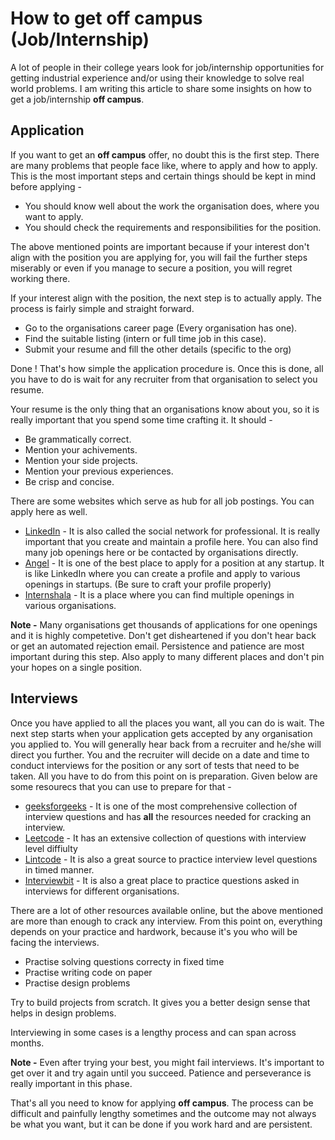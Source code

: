 # How to get off campus (Job/Internship)

A lot of people in their college years look for job/internship opportunities for getting industrial experience and/or using their knowledge to solve real world problems. I am writing this article to share some insights on how to get a job/internship **off campus**. 

## Application
If you want to get an **off campus** offer, no doubt this is the first step. There are many problems that people face like, where to apply and how to apply. This is the most important steps and certain things should be kept in mind before applying -
  - You should know well about the work the organisation does, where you want to apply.
  - You should check the requirements and responsibilities for the position.

The above mentioned points are important because if your interest don't align with the position you are applying for, you will fail the further steps miserably or even if you manage to secure a position, you will regret working there.

If your interest align with the position, the next step is to actually apply. The process is fairly simple and straight forward.
  - Go to the organisations career page (Every organisation has one).
  - Find the suitable listing (intern or full time job in this case).
  - Submit your resume and fill the other details (specific to the org)
  
Done !
That's how simple the application procedure is. Once this is done, all you have to do is wait for any recruiter from that organisation to select you resume.

Your resume is the only thing that an organisations know about you, so it is really important that you spend some time crafting it. It should -
  - Be grammatically correct.
  - Mention your achivements.
  - Mention your side projects.
  - Mention your previous experiences.
  - Be crisp and concise.
  
There are some websites which serve as hub for all job postings. You can apply here as well. 
  - [LinkedIn](https://www.linkedin.com/feed/) - It is also called the social network for professional. It is really important that you create and maintain a profile here. You can also find many job openings here or be contacted by organisations directly.
  - [Angel](https://angel.co/) - It is one of the best place to apply for a position at any startup. It is like LinkedIn where you can create a profile and apply to various openings in startups. (Be sure to craft your profile properly)
  - [Internshala](https://internshala.com/) - It is a place where you can find multiple openings in various organisations.

**Note -** Many organisations get thousands of applications for one openings and it is highly competetive. Don't get disheartened if you don't hear back or get an automated rejection email. Persistence and patience are most important during this step. Also apply to many different places and don't pin your hopes on a single position.



## Interviews
Once you have applied to all the places you want, all you can do is wait. The next step starts when your application gets accepted by any organisation you applied to. You will generally hear back from a recruiter and he/she will direct you further. You and the recruiter will decide on a date and time to conduct interviews for the position or any sort of tests that need to be taken. All you have to do from this point on is preparation. Given below are some resourecs that you can use to prepare for that -
  - [geeksforgeeks](http://www.geeksforgeeks.org/) - It is one of the most comprehensive collection of interview questions and has **all** the resources needed for cracking an interview.
  - [Leetcode](https://leetcode.com/) - It has an extensive collection of questions with interview level diffiulty
  - [Lintcode](http://www.lintcode.com/en/) - It is also a great source to practice interview level questions in timed manner.
  - [Interviewbit](https://www.interviewbit.com/) - It is also a great place to practice questions asked in interviews for different organisations.

There are a lot of other resources available online, but the above mentioned are more than enough to crack any interview. From this point on, everything depends on your practice and hardwork, because it's you who will be facing the interviews.

  - Practise solving questions correcty in fixed time
  - Practise writing code on paper
  - Practise design problems
  
Try to build projects from scratch. It gives you a better design sense that helps in design problems.

Interviewing in some cases is a lengthy process and can span across months.

**Note -** Even after trying your best, you might fail interviews. It's important to get over it and try again until you succeed. Patience and perseverance is really important in this phase.

That's all you need to know for applying **off campus**. The process can be difficult and painfully lengthy sometimes and the outcome may not always be what you want, but it can be done if you work hard and are persistent.


